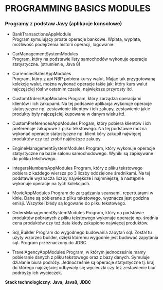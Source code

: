 # PROGRAMMING BASICS MODULES


### Programy z podstaw Javy (aplikacje konsolowe)

* BankTransactionsAppModule<br>
Program symulujący proste operacje bankowe. Wpłata, wypłata, możliwość podejrzenia historii operacji, logowanie.

* CarManagementSystemModules<br>
Program, który na podstawie listy samochodów wykonuje operacje statystyczne. (strumienie, Java 8) 

* CurrenciesRatesAppModules<br>
Program, który z api NBP pobiera kursy walut. Mając tak przygotowaną kolekcję walut, można wykonać operacje takie jak: który kurs walut najczęściej rósł w ostatnim czasie, największe przyrosty itd. 

* CustomOrdersAppModules
Program, który zarządza operacjami klientów i ich zakupami. Na tej podsawie aplikacja wykonuje operacje statystyczne np. zestawienie klientów i ich zakupy, zestawienie jakie produkty były najczęściej kupowane w danym wieku itd.

* CustomPreferencesAppModules
Progam, który pobiera klientów i ich preferencje zakupowe z pliku tekstowego. Na tej podstawie można wykonać operacje statystyczne np. klient kóry zakupił najwięcej produktów czy też zrobił najdroższe zakupy. 

* EngineManagementSystemModules
Program, który wykonuje operacje statystyczne na bazie salonu samochodowego. Wyniki są zapisywane do poliku tekstowego.

* IntegersNumbersAppModules
Program, który z pliku tekstowego pobiera z każdego wiersza po 3 liczby oddzielone średnikami. Na tej podstawie wyznacza liczby największe i najmniejszę, a następnie wykonuje operacje na tych kolekcjach. 

* MovieAppModules
Program do zarządzania seansami, repertuarami w kinie. Dane są pobierane z pliku tekstowego, wyznacza jest godzina emisji. Wszytkei błedy są logowane do pliku tekstowego. 

* OrdersManagementSystemModules
Program, który na podstawie produktów pobranych z pliku tekstowego wykonuje operacje np. średnia cena produktów czy też data kiedy zakupiono najwięcej produktów. 

* Sql_Builder
Program do wygodnego budowania zapytań sql. Został tu użyty wzorzec builder, dzięki któremu wygodnie jest budować zapytania sql. Program przeznaczony do JDBC.

* TravelAgencyAppModules
Program, w którym jednocześnie mamy pobieranie danych z pliku tekstowego oraz z bazy danych. Symuluje działanie biura podróży. Jednocześnie są operacje statystyczne tj. kraj do którego najczęściej odbywały się wycieczki czy też zestawienie biur podróyży ich wycieczek.


<b>Stack technologiczny:<b> Java, Java8, JDBC
